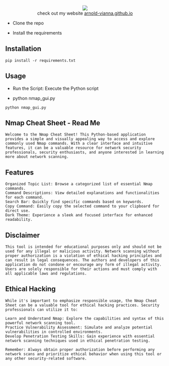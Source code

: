 <p align=center>
  <br>
  <a href="https://github.com/arnold-vianna?tab=repositories" target="_blank"><img src="https://avatars.githubusercontent.com/u/113808475?v=4"/></a>
  <br>
  <span>check out my website <a href="https://arnold-vianna.github.io/">arnold-vianna.github.io</a></span>
  <br>
</p>

* Clone the repo 

* Install the requirements
## Installation
```console
pip install -r requirements.txt
```



## Usage
* Run the Script: Execute the Python script

* python nmap_gui.py

```console
python nmap_gui.py
```




## Nmap Cheat Sheet - Read Me

    Welcome to the Nmap Cheat Sheet! This Python-based application provides a simple and visually appealing way to access and explore commonly used Nmap commands. With a clear interface and intuitive features, it can be a valuable resource for network security professionals, security enthusiasts, and anyone interested in learning more about network scanning.

## Features

    Organized Topic List: Browse a categorized list of essential Nmap commands.
    Command Descriptions: View detailed explanations and functionalities for each command.
    Search Bar: Quickly find specific commands based on keywords.
    Copy Command: Easily copy the selected command to your clipboard for direct use.
    Dark Theme: Experience a sleek and focused interface for enhanced readability.

    



## Disclaimer

    This tool is intended for educational purposes only and should not be used for any illegal or malicious activity. Network scanning without proper authorization is a violation of ethical hacking principles and can result in legal consequences. The authors and developers of this application do not condone or encourage any form of illegal activity. Users are solely responsible for their actions and must comply with all applicable laws and regulations.

## Ethical Hacking

    While it's important to emphasize responsible usage, the Nmap Cheat Sheet can be a valuable tool for ethical hacking practices. Security professionals can utilize it to:

    Learn and Understand Nmap: Explore the capabilities and syntax of this powerful network scanning tool.
    Practice Vulnerability Assessment: Simulate and analyze potential vulnerabilities in controlled environments.
    Develop Penetration Testing Skills: Gain experience with essential network scanning techniques used in ethical penetration testing.

    Remember: Always obtain proper authorization before performing any network scans and prioritize ethical behavior when using this tool or any other security-related software.


